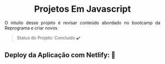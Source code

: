 <h1 align ="center"> Projetos Em Javascript</h1>

<p align="justify"> O intuito desse projeto é revisar conteúdo abordado no bootcamp da Reprograma e criar novos <p>







> Status do Projeto: Concluido :heavy_check_mark:







## Deploy da Aplicação com Netlify: :dash:



> 
